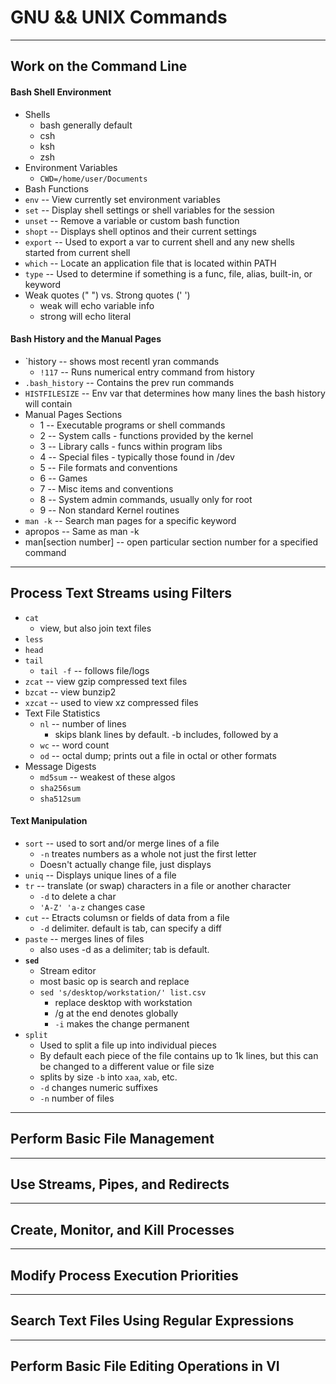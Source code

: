 # GNU && UNIX Commands
---
## Work on the Command Line
#### Bash Shell Environment
- Shells
  - bash generally default
  - csh
  - ksh
  - zsh
- Environment Variables
  - `CWD=/home/user/Documents`
- Bash Functions
- `env` -- View currently set environment variables
- `set` -- Display shell settings or shell variables for the session
- `unset` -- Remove a variable or custom bash function
- `shopt` -- Displays shell optinos and their current settings
- `export` -- Used to export a var to current shell and any new shells started from current shell
- `which` -- Locate an application file that is located within PATH
- `type` -- Used to determine if something is a func, file, alias, built-in, or keyword
- Weak quotes (" ") vs. Strong quotes (' ')
  - weak will echo variable info 
  - strong will echo literal 
  
#### Bash History and the Manual Pages
- `history -- shows most recentl yran commands
  - `!117` -- Runs numerical entry command from history
- `.bash_history` -- Contains the prev run commands
- `HISTFILESIZE` -- Env var that determines how many lines the bash history will contain
- Manual Pages Sections
  - 1 -- Executable programs or shell commands
  - 2 -- System calls - functions provided by the kernel
  - 3 -- Library calls - funcs within program libs
  - 4 -- Special files - typically those found in /dev
  - 5 -- File formats and conventions
  - 6 -- Games
  - 7 -- Misc items and conventions
  - 8 -- System admin commands, usually only for root
  - 9 -- Non standard Kernel routines
- `man -k` -- Search man pages for a specific keyword
- apropos -- Same as man -k
- man[section number] -- open particular section number for a specified command

---
## Process Text Streams using Filters
- `cat`
  - view, but also join text files
- `less`
- `head`
- `tail`
  - `tail -f` -- follows file/logs
- `zcat` -- view gzip compressed text files
- `bzcat` -- view bunzip2
- `xzcat` -- used to view xz compressed files
- Text File Statistics
  - `nl` -- number of lines
    - skips blank lines by default. -b includes, followed by a
  - `wc` -- word count
  - `od` -- octal dump; prints out a file in octal or other formats
- Message Digests
  - `md5sum` -- weakest of these algos
  - `sha256sum`
  - `sha512sum`
  
#### Text Manipulation
- `sort` -- used to sort and/or merge lines of a file
  - `-n` treates numbers as a whole not just the first letter
  - Doesn't actually change file, just displays
- `uniq` -- Displays unique lines of a file
- `tr` -- translate (or swap) characters in a file or another character
  - `-d` to delete a char
  - `'A-Z' 'a-z` changes case
- `cut` -- Etracts columsn or fields of data from a file
  - `-d` delimiter. default is tab, can specify a diff
- `paste` -- merges lines of files
  - also uses -d as a delimiter; tab is default. 
- **`sed`**
  - Stream editor
  - most basic op is search and replace
  - `sed 's/desktop/workstation/' list.csv`
    - replace desktop with workstation
    - /g at the end denotes globally
    - `-i` makes the change permanent
- `split`
  - Used to split a file up into individual pieces
  - By default each piece of the file contains up to 1k lines, but this can be changed to a different value or file size
  - splits by size `-b` into `xaa`, `xab`, etc.
  - `-d` changes numeric suffixes
  - `-n` number of files

---
## Perform Basic File Management


---
## Use Streams, Pipes, and Redirects


---
## Create, Monitor, and Kill Processes


---
## Modify Process Execution Priorities


---
## Search Text Files Using Regular Expressions


---
## Perform Basic File Editing Operations in VI
